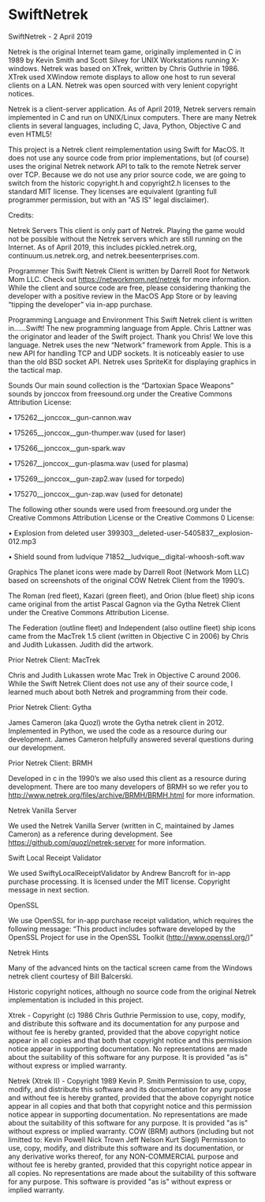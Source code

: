 # SwiftNetrek

SwiftNetrek - 2 April 2019

Netrek is the original Internet team game, originally implemented in C in 1989 by Kevin Smith and Scott Silvey for UNIX Workstations running X-windows.  Netrek was based on XTrek, written by Chris Guthrie in 1986.  XTrek used XWindow remote displays to allow one host to run several clients on a LAN.  Netrek was open sourced with very lenient copyright notices.

Netrek is a client-server application.  As of April 2019, Netrek servers remain implemented in C and run on UNIX/Linux computers.  There are many Netrek clients in several languages, including C, Java, Python, Objective C and even HTML5!

This project is a Netrek client reimplementation using Swift for MacOS.  It does not use any source code from prior implementations, but (of course) uses the original Netrek network API to talk to the remote Netrek server over TCP.  Because we do not use any prior source code, we are going to switch from the historic copyright.h and copyright2.h licenses to the standard MIT license.  They licenses are equivalent (granting full programmer permission, but with an "AS IS" legal disclaimer).

Credits:

Netrek Servers
This client is only part of Netrek.  Playing the game would not be possible without the Netrek servers which are still running on the Internet.  As of April 2019, this includes pickled.netrek.org, continuum.us.netrek.org, and netrek.beesenterprises.com.

Programmer
This Swift Netrek Client is written by Darrell Root for Network Mom LLC.  Check out https://networkmom.net/netrek for more information.  While the client and source code are free, please considering thanking the developer with a positive review in the MacOS App Store or by leaving “tipping the developer” via in-app purchase.

Programming Language and Environment
This Swift Netrek client is written in……Swift!  The new programming language from Apple.  Chris Lattner was the originator and leader of the Swift project.  Thank you Chris!  We love this language.
Netrek uses the new “Network” framework from Apple.  This is a new API for handling TCP and UDP sockets.  It is noticeably easier to use than the old BSD socket API.
Netrek uses SpriteKit for displaying graphics in the tactical map.

Sounds
Our main sound collection is the “Dartoxian Space Weapons” sounds by jonccox from freesound.org under the Creative Commons Attribution License:

• 175262__jonccox__gun-cannon.wav

• 175265__jonccox__gun-thumper.wav (used for laser)

• 175266__jonccox__gun-spark.wav

• 175267__jonccox__gun-plasma.wav (used for plasma)

• 175269__jonccox__gun-zap2.wav (used for torpedo)

• 175270__jonccox__gun-zap.wav (used for detonate)

The following other sounds were used from freesound.org under the Creative Commons Attribution License or the Creative Commons 0 License:

• Explosion from deleted user  399303__deleted-user-5405837__explosion-012.mp3

• Shield sound from ludvique   71852__ludvique__digital-whoosh-soft.wav

Graphics
The planet icons were made by Darrell Root (Network Mom LLC) based on screenshots of the original COW Netrek Client from the 1990’s.

The Roman (red fleet), Kazari (green fleet), and Orion (blue fleet) ship icons came original from the artist Pascal Gagnon via the Gytha Netrek Client under the Creative Commons Attribution License.

The Federation (outline fleet) and Independent (also outline fleet) ship icons came from the MacTrek 1.5 client (written in Objective C in 2006) by Chris and Judith Lukassen.  Judith did the artwork.

Prior Netrek Client: MacTrek

Chris and Judith Lukassen wrote Mac Trek in Objective C around 2006.  While the Swift Netrek Client does not use any of their source code, I learned much about both Netrek and programming from their code. 

Prior Netrek Client: Gytha

James Cameron (aka Quozl) wrote the Gytha netrek client in 2012.  Implemented in Python, we used the code as a resource during our development.  James Cameron helpfully answered several questions during our development.

Prior Netrek Client: BRMH

Developed in c in the 1990’s we also used this client as a resource during development.  There are too many developers of BRMH so we refer you to http://www.netrek.org/files/archive/BRMH/BRMH.html for more information.

Netrek Vanilla Server

We used the Netrek Vanilla Server (written in C, maintained by James Cameron) as a reference during development.  See https://github.com/quozl/netrek-server for more information.

Swift Local Receipt Validator

We used SwiftyLocalReceiptValidator by Andrew Bancroft for in-app purchase processing.  It is licensed under the MIT license.  Copyright message in next section.

OpenSSL

We use OpenSSL for in-app purchase receipt validation, which requires the following message: “This product includes software developed by the OpenSSL Project for use in the OpenSSL Toolkit (http://www.openssl.org/)”

Netrek Hints

Many of the advanced hints on the tactical screen came from the Windows netrek client courtesy of Bill Balcerski.

Historic copyright notices, although no source code from the original Netrek implementation is included in this project.

Xtrek - Copyright (c) 1986 Chris Guthrie
Permission to use, copy, modify, and distribute this software and its documentation
for any purpose and without fee is hereby granted, provided that the above copyright
notice appear in all copies and that both that copyright notice and this permission
notice appear in supporting documentation.  No representations are made about the
suitability of this software for any purpose.  It is provided "as is" without
express or  implied warranty.

Netrek (Xtrek II) - Copyright 1989 Kevin P. Smith
Permission to use, copy, modify, and distribute this software and its documentation
for any purpose and without fee is hereby granted, provided that the above copyright
notice appear in all copies and that both that copyright notice and this permission
notice appear in supporting documentation.  No representations are made about the
suitability of this software for any purpose.  It is provided "as is" without express
or  implied warranty. COW (BRM) authors (including but not limitted to: Kevin Powell
Nick Trown Jeff Nelson Kurt Siegl) Permission to use, copy, modify, and distribute
this software and its documentation, or any derivative works thereof,  for any
NON-COMMERCIAL purpose and without fee is hereby granted, provided that this copyright
notice appear in all copies.  No representations are made about the suitability of
this software for any purpose.  This software is provided "as is" without express
or implied warranty.
